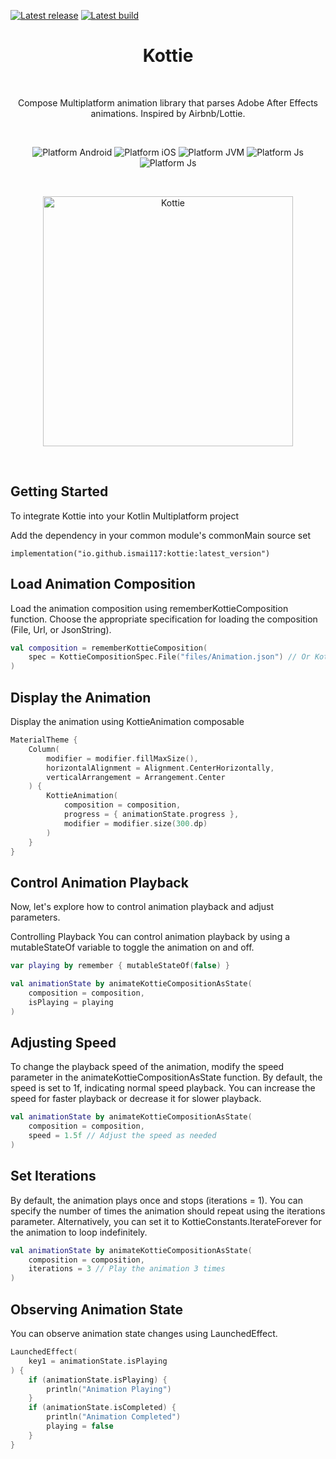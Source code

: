 [![Latest release](https://img.shields.io/github/v/release/ismai117/kottie?color=brightgreen&label=latest%20release)](https://github.com/ismai117/kottie/releases/latest)
[![Latest build](https://img.shields.io/github/v/release/ismai117/kottie?color=orange&include_prereleases&label=latest%20build)](https://github.com/ismai117/kottie/releases)
<br>
 
<h1 align="center">Kottie</h1></br>

<p align="center">
Compose Multiplatform animation library that parses Adobe After Effects animations. Inspired by Airbnb/Lottie.
</p>
</br>

<p align="center">
  <img alt="Platform Android" src="https://img.shields.io/badge/Platform-Android-brightgreen"/>
  <img alt="Platform iOS" src="https://img.shields.io/badge/Platform-iOS-lightgray"/>
  <img alt="Platform JVM" src="https://img.shields.io/badge/Platform-JVM-orange"/>
  <img alt="Platform Js" src="https://img.shields.io/badge/Platform-Js-yellow"/>
  <img alt="Platform Js" src="https://img.shields.io/badge/Platform-Wasm-red"/>
</p> <br>

<p align="center">
  <img align="center" src="https://github.com/ismai117/kottie/assets/88812838/1f46e16b-2fff-4fff-8a33-5d954b9e0c03" alt="Kottie" width="400"/>
</p> </br>

## Getting Started

To integrate Kottie into your Kotlin Multiplatform project

Add the dependency in your common module's commonMain source set

```
implementation("io.github.ismai117:kottie:latest_version")
```

## Load Animation Composition

Load the animation composition using rememberKottieComposition function. Choose the appropriate specification for loading the composition (File, Url, or JsonString).

```Kotlin
val composition = rememberKottieComposition(
    spec = KottieCompositionSpec.File("files/Animation.json") // Or KottieCompositionSpec.Url || KottieCompositionSpec.JsonString
)
```

## Display the Animation

Display the animation using KottieAnimation composable

```Kotlin
MaterialTheme {
    Column(
        modifier = modifier.fillMaxSize(),
        horizontalAlignment = Alignment.CenterHorizontally,
        verticalArrangement = Arrangement.Center
    ) {
        KottieAnimation(
            composition = composition,
            progress = { animationState.progress },
            modifier = modifier.size(300.dp)
        )
    }
}
```

## Control Animation Playback

Now, let's explore how to control animation playback and adjust parameters.

Controlling Playback
You can control animation playback by using a mutableStateOf variable to toggle the animation on and off.

```Kotlin
var playing by remember { mutableStateOf(false) }

val animationState by animateKottieCompositionAsState(
    composition = composition,
    isPlaying = playing
)
```

## Adjusting Speed

To change the playback speed of the animation, modify the speed parameter in the animateKottieCompositionAsState function. By default, the speed is set to 1f, indicating normal speed playback. You can increase the speed for faster playback or decrease it for slower playback.

```Kotlin
val animationState by animateKottieCompositionAsState(
    composition = composition,
    speed = 1.5f // Adjust the speed as needed
)
```

## Set Iterations

By default, the animation plays once and stops (iterations = 1). You can specify the number of times the animation should repeat using the iterations parameter. Alternatively, you can set it to KottieConstants.IterateForever for the animation to loop indefinitely.

```Kotlin
val animationState by animateKottieCompositionAsState(
    composition = composition,
    iterations = 3 // Play the animation 3 times
)
```

## Observing Animation State

You can observe animation state changes using LaunchedEffect.

```Kotlin
LaunchedEffect(
    key1 = animationState.isPlaying
) {
    if (animationState.isPlaying) {
        println("Animation Playing")
    }
    if (animationState.isCompleted) {
        println("Animation Completed")
        playing = false
    }
}
```


